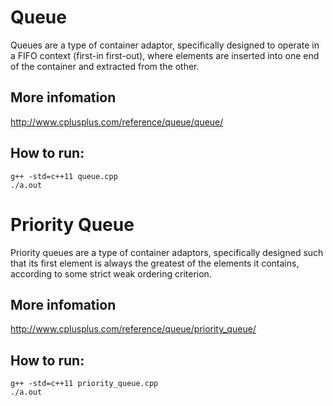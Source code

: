 # Queue

Queues are a type of container adaptor, specifically designed to operate in a FIFO context (first-in first-out), where elements are inserted into one end of the container and extracted from the other.

## More infomation

http://www.cplusplus.com/reference/queue/queue/

## How to run:
```
g++ -std=c++11 queue.cpp
./a.out
```

# Priority Queue

Priority queues are a type of container adaptors, specifically designed such that its first element is always the greatest of the elements it contains, according to some strict weak ordering criterion.

## More infomation

http://www.cplusplus.com/reference/queue/priority_queue/

## How to run:
```
g++ -std=c++11 priority_queue.cpp
./a.out
```